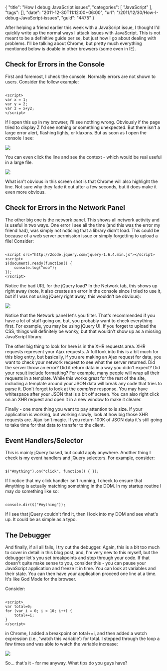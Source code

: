 {
	"title": "How I debug JavaScript issues",
	"categories": [
		"JavaScript"
	],
	"tags": [],
	"date": "2011-12-30T11:12:00+06:00",
	"url": "/2011/12/30/How-I-debug-JavaScript-issues",
	"guid": "4475"
}

After helping a friend earlier this week with a JavaScript issue, I thought I'd quickly write up the normal ways I attack issues with JavaScript. This is not meant to be a definitive guide per se, but just how I go about dealing with problems. I'll be talking about Chrome, but pretty much everything mentioned below is doable in other browsers (some even in IE).
<!--more-->
<p/>

<h2>Check for Errors in the Console</h2>

First and foremost, I check the console. Normally errors are not shown to users. Consider the follow example:

<p/>

<code>
&lt;script&gt;
var x = 1;
var y = 2;
var z = x+y2;
&lt;/script&gt;
</code>

<p/>

If I open this up in my browser, I'll see nothing wrong. Obviously if the page tried to display Z I'd see nothing or something unexpected. But there isn't a large error alert, flashing lights, or klaxons. But as soon as I open the console I see:

<p/>

<img src="http://static.raymondcamden.com/images/ScreenClip3.png" />

<p/>

You can even click the line and see the context - which would be real useful in a large file.

<p/>

<img src="http://static.raymondcamden.com/images/ScreenClip4.png" />

<p/>

What isn't obvious in this screen shot is that Chrome will also highlight the line. Not sure why they fade it out after a few seconds, but it does make it even more obvious. 

<p/>

<h2>Check for Errors in the Network Panel</h2>

<p/>

The other big one is the network panel. This shows all network activity and is useful in two ways. One error I see all the time (and this was the error my friend had), was simply not noticing that a library didn't load. This could be because of a web server permission issue or simply forgetting to upload a file! Consider:

<p/>

<code>
&lt;script src="http://2code.jquery.com/jquery-1.6.4.min.js"&gt;&lt;/script&gt;
&lt;script&gt;
$(document).ready(function() {
	console.log("moo");
});
&lt;/script&gt;
</code>

<p/>

Notice the bad URL for the jQuery load? In the Network tab, this shows up right away (note, it also creates an error in the console since I tried to use it, but if I was not using jQuery right away, this wouldn't be obvious):

<p/>


<img src="http://static.raymondcamden.com/images/ScreenClip5.png" />

<p/>

Notice that the Network panel let's you filter. That's recommended if you have a lot of stuff going on, but, you probably want to check everything first. For example, you  may be using jQuery UI. If you forget to upload the CSS, things will definitely be wonky, but that wouldn't show up as a missing JavaScript library. 

<p/>

The other big thing to look for here is in the XHR requests area. XHR requests represent your Ajax requests. A full look into this is a bit much for this blog entry, but basically, if you are making an Ajax request for data, you want to check your network request to see what the server returned. Did the server throw an error? Did it return data in a way you didn't expect? Did your result include formatting? For example, many people will wrap all their requests in a template. While this works great for the rest of the site, including a template around your JSON data will break any code that tries to parse it. Don't forget to look at the <i>complete</i> response. You may have whitespace after your JSON that is a bit off screen. You can also right click on an XHR request and open it in a new window to make it clearer.

<p/>

Finally - one more thing you want to pay attention to is size. If your application is working, but working slowly, look at how big those XHR requests are. Ajax isn't magic. If you return 100K of JSON data it's still going to take time for that data to transfer to the client. 

<p/>

<h2>Event Handlers/Selector</h2>

<p/>

This is mainly jQuery based, but could apply anywhere. Another thing I check is my event handlers and jQuery selectors. For example, consider:

<p/>

<code>
$("#mything").on("click", function() { });
</code>

<p/>

If I notice that my click handler isn't running, I check to ensure that #mything is actually matching something in the DOM. In my startup routine I may do something like so:

<p/>

<code>
console.dir($("#mything"));
</code>

<p/>

If I see that jQuery couldn't find it, then I look into my DOM and see what's up. It could be as simple as a typo. 

<p/>

<h2>The Debugger</h2>

<p/>

And finally, if all all fails, I try out the debugger. Again, this is a bit too much to cover in detail in this blog post, and, I'm very new to this myself, but the debugger let's you set breakpoints and step through your code. If that doesn't quite make sense to you, consider this - you can pause your JavaScript application and freeze it in time. You can look at variables and their state. You can then have your application proceed one line at a time. It's like God Mode for the browser. 

<p/>

Consider:

<p/>

<code>
&lt;script&gt;
var total=0;
for (var i = 0; i &lt; 10; i++) {
	total+=i;
}
&lt;/script&gt;
</code>

<p/>

in Chrome, I added a breakpoint on total+=i, and then added a watch expression (i.e., 'watch this variable') for total. I stepped through the loop a few times and was able to watch the variable increase:

<p/>

<img src="http://static.raymondcamden.com/images/ScreenClip6.png" />

<p/>

So... that's it - for me anyway. What tips do you guys have?